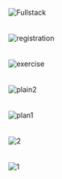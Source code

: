 
![Fullstack](https://github.com/HarshanaEshan/fitness-web-applicatin-front-end/assets/125446054/8be43ba7-9e53-4297-b2b0-4e798c0c20c3)  <br><br><br>
![registration](https://github.com/HarshanaEshan/fitness-web-applicatin-front-end/assets/125446054/b61d1244-9699-45a7-aee5-b15504756c83)  <br><br><br>
![exercise](https://github.com/HarshanaEshan/fitness-web-applicatin-front-end/assets/125446054/3e8b4de8-f828-47b8-9f41-73474b84cea3)  <br><br><br>
![plain2](https://github.com/HarshanaEshan/fitness-web-applicatin-front-end/assets/125446054/65edabb2-8d6c-4c81-a205-bb0ccae004a1)  <br><br><br>
![plan1](https://github.com/HarshanaEshan/fitness-web-applicatin-front-end/assets/125446054/fa6d1718-0908-422c-a693-0d3e9cac8f59)  <br><br><br>
![2](https://github.com/HarshanaEshan/fitness-web-applicatin-front-end/assets/125446054/5762c87f-1ed8-4584-8880-5d591cc5dcdf)  <br><br><br>
![1](https://github.com/HarshanaEshan/fitness-web-applicatin-front-end/assets/125446054/de8e55d5-bcf7-446f-b1a3-9617b0b5c5b3)






